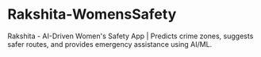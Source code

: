 # Rakshita-WomensSafety
 Rakshita - AI-Driven Women's Safety App | Predicts crime zones, suggests safer routes, and provides emergency assistance using AI/ML.
